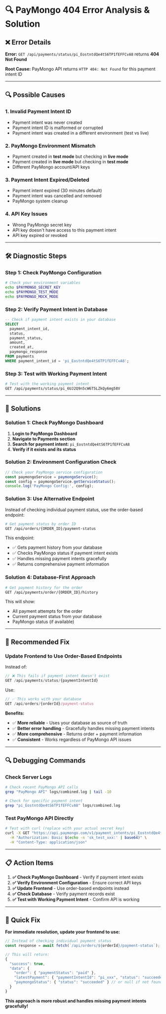 # 🔍 **PayMongo 404 Error Analysis & Solution**

## **❌ Error Details**

**Error:** `GET /api/payments/status/pi_EostntdQe4tS6TP1fEFFCvA8` returns **404 Not Found**

**Root Cause:** PayMongo API returns `HTTP 404: Not Found` for this payment intent ID

---

## **🔍 Possible Causes**

### **1. Invalid Payment Intent ID**
- Payment intent was never created
- Payment intent ID is malformed or corrupted
- Payment intent was created in a different environment (test vs live)

### **2. PayMongo Environment Mismatch**
- Payment created in **test mode** but checking in **live mode**
- Payment created in **live mode** but checking in **test mode**
- Different PayMongo account/API keys

### **3. Payment Intent Expired/Deleted**
- Payment intent expired (30 minutes default)
- Payment intent was cancelled and removed
- PayMongo system cleanup

### **4. API Key Issues**
- Wrong PayMongo secret key
- API key doesn't have access to this payment intent
- API key expired or revoked

---

## **🛠️ Diagnostic Steps**

### **Step 1: Check PayMongo Configuration**
```bash
# Check your environment variables
echo $PAYMONGO_SECRET_KEY
echo $PAYMONGO_TEST_MODE
echo $PAYMONGO_MOCK_MODE
```

### **Step 2: Verify Payment Intent in Database**
```sql
-- Check if payment intent exists in your database
SELECT 
  payment_intent_id,
  status,
  payment_status,
  amount,
  created_at,
  paymongo_response
FROM payments 
WHERE payment_intent_id = 'pi_EostntdQe4tS6TP1fEFFCvA8';
```

### **Step 3: Test with Working Payment Intent**
```bash
# Test with the working payment intent
GET /api/payments/status/pi_6UJ2Q9n5cW6T5LZkQy6mg58V
```

---

## **🔧 Solutions**

### **Solution 1: Check PayMongo Dashboard**
1. **Login to PayMongo Dashboard**
2. **Navigate to Payments section**
3. **Search for payment intent:** `pi_EostntdQe4tS6TP1fEFFCvA8`
4. **Verify if it exists and its status**

### **Solution 2: Environment Configuration Check**
```typescript
// Check your PayMongo service configuration
const paymongoService = paymongoService();
const config = paymongoService.getServiceStatus();
console.log('PayMongo Config:', config);
```

### **Solution 3: Use Alternative Endpoint**
Instead of checking individual payment status, use the order-based endpoint:

```bash
# Get payment status by order ID
GET /api/orders/{ORDER_ID}/payment-status
```

This endpoint:
- ✅ Gets payment history from your database
- ✅ Checks PayMongo status if payment intent exists
- ✅ Handles missing payment intents gracefully
- ✅ Returns comprehensive payment information

### **Solution 4: Database-First Approach**
```bash
# Get payment history for the order
GET /api/payments/order/{ORDER_ID}/history
```

This will show:
- All payment attempts for the order
- Current payment status from your database
- PayMongo status (if available)

---

## **🚀 Recommended Fix**

### **Update Frontend to Use Order-Based Endpoints**

Instead of:
```typescript
// ❌ This fails if payment intent doesn't exist
GET /api/payments/status/{paymentIntentId}
```

Use:
```typescript
// ✅ This works with your database
GET /api/orders/{orderId}/payment-status
```

**Benefits:**
- ✅ **More reliable** - Uses your database as source of truth
- ✅ **Better error handling** - Gracefully handles missing payment intents
- ✅ **More comprehensive** - Returns order + payment information
- ✅ **Consistent** - Works regardless of PayMongo API issues

---

## **🔍 Debugging Commands**

### **Check Server Logs**
```bash
# Check recent PayMongo API calls
grep "PayMongo API" logs/combined.log | tail -10

# Check for specific payment intent
grep "pi_EostntdQe4tS6TP1fEFFCvA8" logs/combined.log
```

### **Test PayMongo API Directly**
```bash
# Test with curl (replace with your actual secret key)
curl -X GET "https://api.paymongo.com/v1/payment_intents/pi_EostntdQe4tS6TP1fEFFCvA8" \
  -H "Authorization: Basic $(echo -n 'sk_test_xxx:' | base64)" \
  -H "Content-Type: application/json"
```

---

## **📋 Action Items**

1. **✅ Check PayMongo Dashboard** - Verify if payment intent exists
2. **✅ Verify Environment Configuration** - Ensure correct API keys
3. **✅ Update Frontend** - Use order-based endpoints instead
4. **✅ Check Database** - Verify payment records exist
5. **✅ Test with Working Payment Intent** - Confirm API is working

---

## **🎯 Quick Fix**

**For immediate resolution, update your frontend to use:**

```typescript
// Instead of checking individual payment status
const response = await fetch(`/api/orders/${orderId}/payment-status`);

// This will return:
{
  "success": true,
  "data": {
    "order": { "paymentStatus": "paid" },
    "latestPayment": { "paymentIntentId": "pi_xxx", "status": "succeeded" },
    "paymongoStatus": { "status": "succeeded" } // or null if not found
  }
}
```

**This approach is more robust and handles missing payment intents gracefully!**
